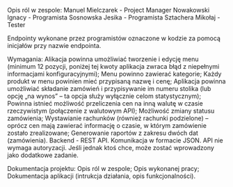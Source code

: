 Opis ról w zespole:
Manuel Mielczarek - Project Manager
Nowakowski Ignacy - Programista
Sosnowska Jesika - Programista
Sztachera Mikołaj - Tester

Endpointy wykonane przez programistów oznaczone w kodzie za pomocą inicjałów przy nazwie endpointa.

Wymagania:
Alikacja powinna umożliwiać tworzenie i edycję menu (minimum 12 pozycji, poniżej tej kwoty aplikacja zwraca błąd z niepełnymi informacjami konfiguracyjnymi);
Menu powinno zawierać kategorie;
Każdy produkt w menu powinien mieć przypisaną nazwę i cenę;
Aplikacja powinna umożliwiać składanie zamówień i przypisywanie im numeru stolika (lub opcję „na wynos” – ta opcja służy wyłącznie celom statystycznym);
Powinna istnieć możliwość przeliczenia cen na inną walutę w czasie rzeczywistym (połączenie z walutowym API);
Możliwość zmiany statusu zamówienia;
Wystawianie rachunków (również rachunki podzielone) – oprócz cen mają zawierać informację o czasie, w którym zamówienie zostało zrealizowane;
Generowanie raportów z zakresu dwóch dat (zamówienia).
Backend - REST API. Komunikacja w formacie JSON. API nie wymaga autoryzacji. Jeśli jednak ktoś chce, może zostać wprowadzony jako dodatkowe zadanie.

Dokumentacja projektu:
Opis ról w zespole;
Opis wykonanej pracy;
Dokumentacja aplikacji (intrukcja działania, opis funkcjonalności).
